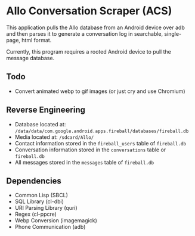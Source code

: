 # Allo Conversation Scraper (ACS)

This application pulls the Allo database from an Android device over adb and then
parses it to generate a conversation log in searchable, single-page, html format.

Currently, this program requires a rooted Android device to pull the message database.

## Todo
* Convert animated webp to gif images (or just cry and use Chromium)

## Reverse Engineering
* Database located at: `/data/data/com.google.android.apps.fireball/databases/fireball.db`
* Media located at: `/sdcard/Allo/`
* Contact information stored in the `fireball_users` table of `fireball.db`
* Conversation information stored in the `conversations` table or `fireball.db`
* All messages stored in the `messages` table of `fireball.db`

## Dependencies
* Common Lisp (SBCL)
* SQL Library (cl-dbi)
* URI Parsing Library (quri)
* Regex (cl-ppcre)
* Webp Conversion (imagemagick)
* Phone Communication (adb)